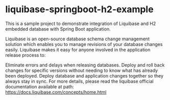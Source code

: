 # liquibase-springboot-h2-example

This is a sample project to demonstrate integration of Liquibase and H2 embedded database with Spring Boot application.

Liquibase is an open-source database schema change management solution which enables you to manage revisions of your database changes easily. Liquibase makes it easy for anyone involved in the application release process to:

Eliminate errors and delays when releasing databases.
Deploy and roll back changes for specific versions without needing to know what has already been deployed.
Deploy database and application changes together so they always stay in sync.
For more details, please read the liquibase official documentation available at path: https://docs.liquibase.com/concepts/home.html
